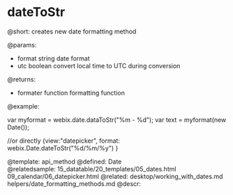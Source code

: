 dateToStr
=============


@short:
	creates new date formatting method

@params:
- format		string		date format
- utc		boolean		convert local time to UTC during conversion


@returns:
- formater      function 	formatting function

@example:

var myformat = webix.date.dataToStr("%m - %d");
var text = myformat(new Date());

//or directly
{view:"datepicker", 
 format: webix.Date.dateToStr("%d/%m/%y")
 }

@template:	api_method
@defined:	Date	
@relatedsample:
	15_datatable/20_templates/05_dates.html
    09_calendar/06_datepicker.html
@related:
	desktop/working_with_dates.md
    helpers/date_formatting_methods.md
@descr:


